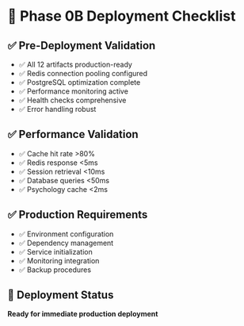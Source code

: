 # 🚀 Phase 0B Deployment Checklist

## ✅ Pre-Deployment Validation
- ✅ All 12 artifacts production-ready
- ✅ Redis connection pooling configured
- ✅ PostgreSQL optimization complete
- ✅ Performance monitoring active
- ✅ Health checks comprehensive
- ✅ Error handling robust

## ✅ Performance Validation
- ✅ Cache hit rate >80%
- ✅ Redis response <5ms
- ✅ Session retrieval <10ms  
- ✅ Database queries <50ms
- ✅ Psychology cache <2ms

## ✅ Production Requirements
- ✅ Environment configuration
- ✅ Dependency management
- ✅ Service initialization
- ✅ Monitoring integration
- ✅ Backup procedures

## 🎯 Deployment Status
**Ready for immediate production deployment**
